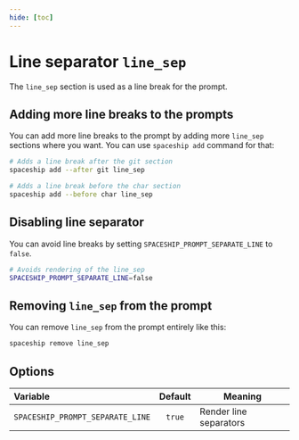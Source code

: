 ```yaml
---
hide: [toc]
---
```


# Line separator `line_sep`

The `line_sep` section is used as a line break for the prompt.

## Adding more line breaks to the prompts

You can add more line breaks to the prompt by adding more `line_sep` sections where you want. You can use `spaceship add` command for that:

```zsh title=".zshrc"
# Adds a line break after the git section
spaceship add --after git line_sep

# Adds a line break before the char section
spaceship add --before char line_sep
```

## Disabling line separator

You can avoid line breaks by setting `SPACESHIP_PROMPT_SEPARATE_LINE` to `false`.

```zsh title=".zshrc"
# Avoids rendering of the line_sep
SPACESHIP_PROMPT_SEPARATE_LINE=false
```

## Removing `line_sep` from the prompt

You can remove `line_sep` from the prompt entirely like this:

```zsh title=".zshrc"
spaceship remove line_sep
```

## Options

| Variable                         | Default | Meaning                |
| :------------------------------- | :-----: | ---------------------- |
| `SPACESHIP_PROMPT_SEPARATE_LINE` | `true`  | Render line separators |
